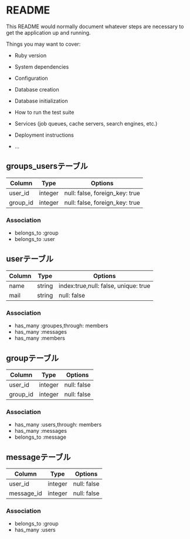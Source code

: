 # README

This README would normally document whatever steps are necessary to get the
application up and running.

Things you may want to cover:

* Ruby version

* System dependencies

* Configuration

* Database creation

* Database initialization

* How to run the test suite

* Services (job queues, cache servers, search engines, etc.)

* Deployment instructions

* ...


## groups_usersテーブル

|Column|Type|Options|
|------|----|-------|
|user_id|integer|null: false, foreign_key: true|
|group_id|integer|null: false, foreign_key: true|

### Association
- belongs_to :group
- belongs_to :user

## userテーブル

|Column|Type|Options|
|------|----|-------|
|name|string|index:true,null: false, unique: true|
|mail|string|null: false|

### Association
- has_many :groupes,through: members
- has_many :messages
- has_many :members

## groupテーブル

|Column|Type|Options|
|------|----|-------|
|user_id|integer|null: false|
|group_id|integer|null: false|

### Association
- has_many :users,through: members
- has_many :messages
- belongs_to :message


## messageテーブル

|Column|Type|Options|
|------|----|-------|
|user_id|integer|null: false|
|message_id|integer|null: false|

### Association
- belongs_to :group
- has_many :users